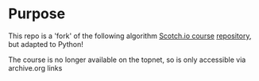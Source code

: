 # Purpose

This repo is a 'fork' of the following algorithm [Scotch.io course](http://web.archive.org/web/20210610093526/https://scotch.io/courses/the-ultimate-guide-to-javascript-algorithms) [repository](https://github.com/scotch-io/ultimate-guide-to-javascript-algorithms), but adapted to Python!

The course is no longer available on the topnet, so is only accessible via archive.org links
